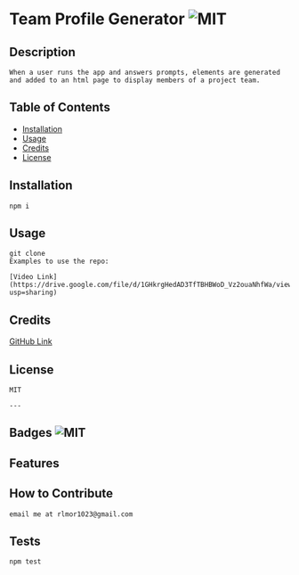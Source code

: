 # Team Profile Generator ![MIT](https://img.shields.io/badge/License-MIT%20-green)

## Description
    When a user runs the app and answers prompts, elements are generated and added to an html page to display members of a project team.
    
    
## Table of Contents
    
    
- [Installation](#installation)
- [Usage](#usage)
- [Credits](#credits)
- [License](#license)
    
## Installation
    npm i
## Usage
    git clone
    Examples to use the repo:
    
    [Video Link](https://drive.google.com/file/d/1GHkrgHedAD3TfTBHBWoD_Vz2ouaNhfWa/view?usp=sharing)
    
    
## Credits

[GitHub Link](https://github.com/confusedicarus)
    
    
## License
    MIT
    
    ---
    
    
## Badges ![MIT](https://img.shields.io/badge/License-MIT%20-green)
    
## Features
    
    
## How to Contribute
    email me at rlmor1023@gmail.com
    
## Tests
    npm test
    

    